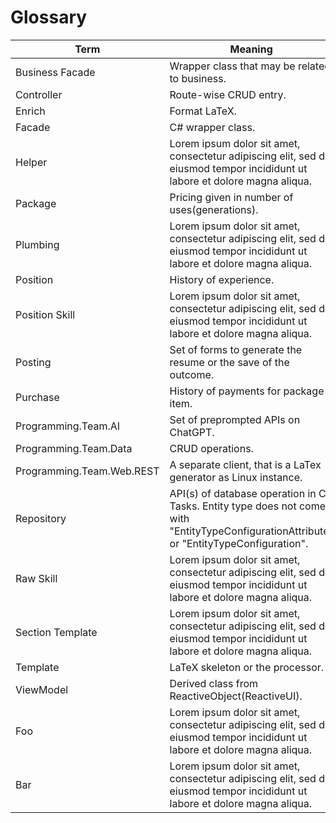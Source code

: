 # Glossary

Term                                                  | Meaning
------------------------------------------------------|--------
<span id="business-facade">Business Facade</span> | Wrapper class that may be related to business.
<span id="controller">Controller</span> | Route-wise CRUD entry.
<span id="facade">Enrich</span> | Format LaTeX.
<span id="facade">Facade</span> | C# wrapper class.
<span id="helper">Helper</span> | Lorem ipsum dolor sit amet, consectetur adipiscing elit, sed do eiusmod tempor incididunt ut labore et dolore magna aliqua.
<span id="package">Package</span> | Pricing given in number of uses(generations).
<span id="plumbing">Plumbing</span> | Lorem ipsum dolor sit amet, consectetur adipiscing elit, sed do eiusmod tempor incididunt ut labore et dolore magna aliqua.
<span id="position">Position</span> | History of experience.
<span id="position-skill">Position Skill</span> | Lorem ipsum dolor sit amet, consectetur adipiscing elit, sed do eiusmod tempor incididunt ut labore et dolore magna aliqua.
<span id="posting">Posting</span> | Set of forms to generate the resume or the save of the outcome.
<span id="purchase">Purchase</span> | History of payments for package item.
<span id="programming-team-ai">Programming.Team.AI</span> | Set of preprompted APIs on ChatGPT.
<span id="programming-team-data">Programming.Team.Data</span> | CRUD operations.
<span id="programming-team-web-rest">Programming.Team.Web.REST</span> | A separate client, that is a LaTex generator as Linux instance.
<span id="repository">Repository</span> | API(s) of database operation in C# Tasks. Entity type does not come with  "EntityTypeConfigurationAttribute" or "EntityTypeConfiguration".
<span id="raw-skill">Raw Skill</span> | Lorem ipsum dolor sit amet, consectetur adipiscing elit, sed do eiusmod tempor incididunt ut labore et dolore magna aliqua.
<span id="section-template">Section Template</span> | Lorem ipsum dolor sit amet, consectetur adipiscing elit, sed do eiusmod tempor incididunt ut labore et dolore magna aliqua.
<span id="template">Template</span> | LaTeX skeleton or the processor.
<span id="viewmodel">ViewModel</span> | Derived class from ReactiveObject(ReactiveUI).
<span id="foo">Foo</span> | Lorem ipsum dolor sit amet, consectetur adipiscing elit, sed do eiusmod tempor incididunt ut labore et dolore magna aliqua.
<span id="bar">Bar</span> |  Lorem ipsum dolor sit amet, consectetur adipiscing elit, sed do eiusmod tempor incididunt ut labore et dolore magna aliqua.
